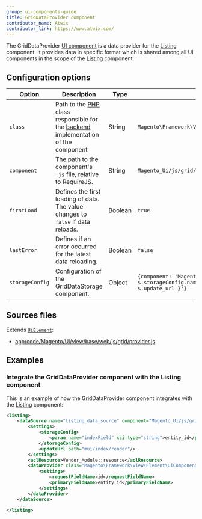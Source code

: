```yaml
---
group: ui-components-guide
title: GridDataProvider component
contributor_name: Atwix
contributor_link: https://www.atwix.com/
---
```


The GridDataProvider [UI component](https://glossary.magento.com/ui-component) is a data provider for the [Listing](listing-grid.html) component. It provides data in specific format which is shared among all UI components in the scope of the [Listing](listing-grid.html) component.

## Configuration options

| Option | Description | Type | Default Value |
| --- | --- | --- | --- |
| `class` | Path to the [PHP](https://glossary.magento.com/php) class responsible for the [backend](https://glossary.magento.com/backend) implementation of the component | String | `Magento\Framework\View\Element\UiComponent\DataProvider\DataProvider` |
| `component` | The path to the component's `.js` file, relative to RequireJS. | String | `Magento_Ui/js/grid/provider` |
| `firstLoad` | Defines the first loading of data. The value changes to `false` if data reloads. | Boolean | `true` |
| `lastError` | Defines if an error occurred for the latest data reloading. | Boolean | `false` |
| `storageConfig` | Configuration of the GridDataStorage component. | Object | `{component: 'Magento_Ui/js/grid/data-storage',provider: '${ $.storageConfig.name }',name: '${ $.name }_storage',updateUrl: '${ $.update_url }'}` |

## Sources files

Extends [`UiElement`](concepts/element.md):

-  [app/code/Magento/Ui/view/base/web/js/grid/provider.js](https://github.com/magento/magento2/blob/2.4/app/code/Magento/Ui/view/base/web/js/grid/provider.js)

## Examples

### Integrate the GridDataProvider component with the Listing component

This is an example of how the GridDataProvider component integrates with the [Listing](listing-grid.html) component:

```xml
<listing>
    <dataSource name="listing_data_source" component="Magento_Ui/js/grid/provider">
        <settings>
            <storageConfig>
                <param name="indexField" xsi:type="string">entity_id</param>
            </storageConfig>
            <updateUrl path="mui/index/render"/>
        </settings>
        <aclResource>Vendor_Module::resource</aclResource>
        <dataProvider class="Magento\Framework\View\Element\UiComponent\DataProvider\DataProvider" name="listing_data_source">
            <settings>
                <requestFieldName>id</requestFieldName>
                <primaryFieldName>entity_id</primaryFieldName>
            </settings>
        </dataProvider>
    </dataSource>
    ...
</listing>
```
